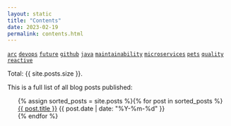 ```yaml
---
layout: static
title: "Contents"
date: 2023-02-19
permalink: contents.html
---
```

[```arc```](/tag/arc.html)
[```devops```](/tag/devops.html)
[```future```](/tag/future.html)
[```github```](/tag/github.html)
[```java```](/tag/java.html)
[```maintainability```](/tag/maintainability.html)
[```microservices```](/tag/microservices.html)
[```pets```](/tag/pets.html)
[```quality```](/tag/quality.html)
[```reactive```](/tag/reactive.html)

Total: {{ site.posts.size }}.

This is a full list of all blog posts published:
  <ul class="categories-list">
    {% assign sorted_posts = site.posts %}{% for post in sorted_posts %}
      <div class="posts-list-item">
          <span class="posts-list-item-name float-left"><a href="{{ site.baseurl }}{{ post.url }}">{{ post.title }}</a></span>
        <span class="posts-list-item-date float-right">{{ post.date | date: "%Y-%m-%d" }}</span>
      </div>
    {% endfor %}
  </ul>